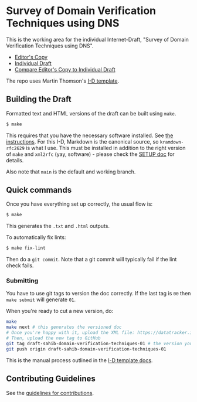 # Survey of Domain Verification Techniques using DNS

This is the working area for the individual Internet-Draft, "Survey of Domain Verification Techniques using DNS".

* [Editor's Copy](https://ShivanKaul.github.io/draft-sahib-domain-verification-techniques/#go.draft-sahib-domain-verification-techniques-latest.html)
* [Individual Draft](https://tools.ietf.org/html/draft-sahib-domain-verification-techniques-latest)
* [Compare Editor's Copy to Individual Draft](https://ShivanKaul.github.io/draft-sahib-domain-verification-techniques/#go.draft-sahib-domain-verification-techniques-latest.diff)

The repo uses Martin Thomson's [I-D template](https://github.com/martinthomson/i-d-template).

## Building the Draft

Formatted text and HTML versions of the draft can be built using `make`.

```sh
$ make
```

This requires that you have the necessary software installed.  See
[the instructions](https://github.com/martinthomson/i-d-template/blob/master/doc/SETUP.md). For this I-D, Markdown is the canonical source, so `kramdown-rfc2629` is what I use. This must be installed in addition to the right version of `make` and `xml2rfc` (yay, software) - please check the [SETUP doc](https://github.com/martinthomson/i-d-template/blob/master/doc/SETUP.md) for details. 

Also note that `main` is the default and working branch.

## Quick commands

Once you have everything set up correctly, the usual flow is:

```sh
$ make
```

This generates the `.txt` and `.html` outputs. 

To automatically fix lints:
```sh
$ make fix-lint
```

Then do a `git commit`. Note that a git commit will typically fail if the lint check fails.

### Submitting
You have to use git tags to version the doc correctly. If the last tag is `00` then `make submit` will generate `01`. 

When you're ready to cut a new version, do:
```sh
make 
make next # this generates the versioned doc
# Once you're happy with it, upload the XML file: https://datatracker.ietf.org/submit/
# Then, upload the new tag to GitHub
git tag draft-sahib-domain-verification-techniques-01 # the version you just uploaded to datatracker
git push origin draft-sahib-domain-verification-techniques-01
```

This is the manual process outlined in the [I-D template docs](https://github.com/martinthomson/i-d-template/blob/main/doc/SUBMITTING.md#manual-process). 

## Contributing Guidelines

See the
[guidelines for contributions](https://github.com/ShivanKaul/draft-sahib-domain-verification-techniques/blob/main/CONTRIBUTING.md).
